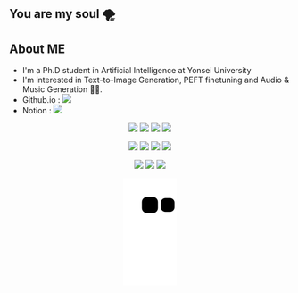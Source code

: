 
## You are my soul 🌪️ 
  
##  About ME
  - I'm a Ph.D student in Artificial Intelligence at Yonsei University
  - I'm interested in Text-to-Image Generation, PEFT finetuning and Audio & Music Generation 🎵🎵.
  - Github.io : <a href="https://Junst.github.io"><img src="https://img.shields.io/badge/-github.io-black"/></a>
  - Notion : <a href="https://www.notion.so/R-sum-ebabbdd7ce4442f8bd4659d5e824d5b8"><img src="https://img.shields.io/badge/Notion-000000?style=flat-square&logo=Notion&logoColor=white"/></a>
   <div align="center"> 
  
<!-- ![SOLBON's GitHub stats](https://github-readme-stats.vercel.app/api?username=Junst&show_icons=true&theme=radical)-->
  
<!-- [![Top Langs](https://github-readme-stats.vercel.app/api/top-langs/?username=Junst&layout=compact)](https://github.com/Junst/github-readme-stats)-->

  <img src="https://img.shields.io/badge/Python-3776AB?style=flat-square&logo=Python&logoColor=white"/> <img src="https://img.shields.io/badge/Processing-006699?style=flat-square&logo=ProcessingFoundation&logoColor=black"/> <img src="https://img.shields.io/badge/TypeScript-3178C6?style=flat-square&logo=TypeScript&logoColor=black"/> <img src="https://img.shields.io/badge/Prolog-FF0000?style=flat-square&logo=&logoColor=black"/>

  <img src="https://img.shields.io/badge/NestJS-E0234E?style=flat-square&logo=NestJS&logoColor=black"/> <img src="https://img.shields.io/badge/-Node.js-%23339933?style=flat-square&logo=node.js&logoColor=white"/> <img src="https://img.shields.io/badge/-MySQL-%234479A1?style=flat-square&logo=mysql&logoColor=white"/> <img src="https://img.shields.io/badge/Arduino-00979D?style=flat-square&logo=Arduino&logoColor=black"/>
  
  <img src="https://img.shields.io/badge/Adobe Premere Pro-9999FF?style=flat-square&logo=Adobe Premiere Pro&logoColor=black"/> <img src="https://img.shields.io/badge/Adobe Photoshop-31A8FF?style=flat-square&logo=Adobe Photoshop&logoColor=black"/> <img src="https://img.shields.io/badge/Adobe Illustrator-FF9A00?style=flat-square&logo=Adobe Illustrator&logoColor=black"/> 
  
![snake svg](https://github.com/Junst/Junst/blob/output/github-contribution-grid-snake.svg)
  
</div>
<!--
**Junst/Junst** is a ✨ _special_ ✨ repository because its `README.md` (this file) appears on your GitHub profile.

Here are some ideas to get you started:

- 🔭 I’m currently working on ...
- 🌱 I’m currently learning ...
- 👯 I’m looking to collaborate on ...
- 🤔 I’m looking for help with ...
- 💬 Ask me about ...
- 📫 How to reach me: ...
- 😄 Pronouns: ...
- ⚡ Fun fact: ...
-->
